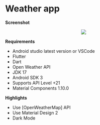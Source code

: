 # Weather app

**Screenshot**

<p align="center"><img src="assets/post.png" /></p>


**Requirements**
- Android studio latest version or VSCode
- Flutter
- Dart
- Open Weather API
- JDK 17
- Android SDK 3
- Supports API Level +21
- Material Components 1.10.0


**Highlights**
- Use [OpenWeatherMap] API
- Use Material Design 2
- Dark Mode
